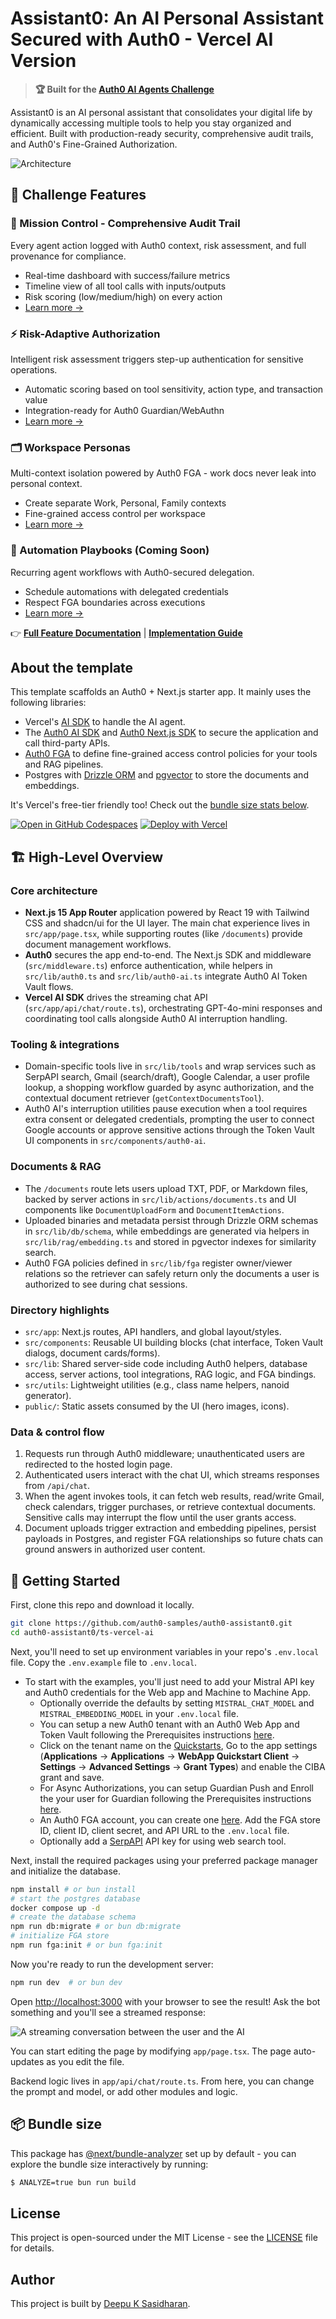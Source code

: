 # Assistant0: An AI Personal Assistant Secured with Auth0 - Vercel AI Version

> **🏆 Built for the [Auth0 AI Agents Challenge](https://dev.to/challenges/auth0-2025-10-08)**

Assistant0 is an AI personal assistant that consolidates your digital life by dynamically accessing multiple tools to help you stay organized and efficient. Built with production-ready security, comprehensive audit trails, and Auth0's Fine-Grained Authorization.

![Architecture](./public/images/arch-bg.png)

## 🎯 Challenge Features

### 🔐 Mission Control - Comprehensive Audit Trail
Every agent action logged with Auth0 context, risk assessment, and full provenance for compliance.
- Real-time dashboard with success/failure metrics
- Timeline view of all tool calls with inputs/outputs
- Risk scoring (low/medium/high) on every action
- [Learn more →](./AUTH0_CHALLENGE_FEATURES.md#mission-control)

### ⚡ Risk-Adaptive Authorization
Intelligent risk assessment triggers step-up authentication for sensitive operations.
- Automatic scoring based on tool sensitivity, action type, and transaction value
- Integration-ready for Auth0 Guardian/WebAuthn
- [Learn more →](./AUTH0_CHALLENGE_FEATURES.md#risk-adaptive-authorization)

### 🗂️ Workspace Personas
Multi-context isolation powered by Auth0 FGA - work docs never leak into personal context.
- Create separate Work, Personal, Family contexts
- Fine-grained access control per workspace
- [Learn more →](./AUTH0_CHALLENGE_FEATURES.md#workspace-personas)

### 🤖 Automation Playbooks (Coming Soon)
Recurring agent workflows with Auth0-secured delegation.
- Schedule automations with delegated credentials
- Respect FGA boundaries across executions
- [Learn more →](./AUTH0_CHALLENGE_FEATURES.md#automation-playbooks)

👉 **[Full Feature Documentation](./AUTH0_CHALLENGE_FEATURES.md)** | **[Implementation Guide](./CHALLENGE_IMPLEMENTATION_GUIDE.md)**

## About the template

This template scaffolds an Auth0 + Next.js starter app. It mainly uses the following libraries:

- Vercel's [AI SDK](https://github.com/vercel-labs/ai) to handle the AI agent.
- The [Auth0 AI SDK](https://github.com/auth0/auth0-ai-js) and [Auth0 Next.js SDK](https://github.com/auth0/nextjs-auth0) to secure the application and call third-party APIs.
- [Auth0 FGA](https://auth0.com/fine-grained-authorization) to define fine-grained access control policies for your tools and RAG pipelines.
- Postgres with [Drizzle ORM](https://orm.drizzle.team/) and [pgvector](https://github.com/pgvector/pgvector) to store the documents and embeddings.

It's Vercel's free-tier friendly too! Check out the [bundle size stats below](#-bundle-size).

[![Open in GitHub Codespaces](https://github.com/codespaces/badge.svg)](https://codespaces.new/auth0-samples/auth0-assistant0)
[![Deploy with Vercel](https://vercel.com/button)](https://vercel.com/new/clone?repository-url=https%3A%2F%2Fgithub.com%2Fauth0-samples%2Fauth0-assistant0)

## 🏗️ High-Level Overview

### Core architecture
- **Next.js 15 App Router** application powered by React 19 with Tailwind CSS and shadcn/ui for the UI layer. The main chat experience lives in `src/app/page.tsx`, while supporting routes (like `/documents`) provide document management workflows.
- **Auth0** secures the app end-to-end. The Next.js SDK and middleware (`src/middleware.ts`) enforce authentication, while helpers in `src/lib/auth0.ts` and `src/lib/auth0-ai.ts` integrate Auth0 AI Token Vault flows.
- **Vercel AI SDK** drives the streaming chat API (`src/app/api/chat/route.ts`), orchestrating GPT-4o-mini responses and coordinating tool calls alongside Auth0 AI interruption handling.

### Tooling & integrations
- Domain-specific tools live in `src/lib/tools` and wrap services such as SerpAPI search, Gmail (search/draft), Google Calendar, a user profile lookup, a shopping workflow guarded by async authorization, and the contextual document retriever (`getContextDocumentsTool`).
- Auth0 AI's interruption utilities pause execution when a tool requires extra consent or delegated credentials, prompting the user to connect Google accounts or approve sensitive actions through the Token Vault UI components in `src/components/auth0-ai`.

### Documents & RAG
- The `/documents` route lets users upload TXT, PDF, or Markdown files, backed by server actions in `src/lib/actions/documents.ts` and UI components like `DocumentUploadForm` and `DocumentItemActions`.
- Uploaded binaries and metadata persist through Drizzle ORM schemas in `src/lib/db/schema`, while embeddings are generated via helpers in `src/lib/rag/embedding.ts` and stored in pgvector indexes for similarity search.
- Auth0 FGA policies defined in `src/lib/fga` register owner/viewer relations so the retriever can safely return only the documents a user is authorized to see during chat sessions.

### Directory highlights
- `src/app`: Next.js routes, API handlers, and global layout/styles.
- `src/components`: Reusable UI building blocks (chat interface, Token Vault dialogs, document cards/forms).
- `src/lib`: Shared server-side code including Auth0 helpers, database access, server actions, tool integrations, RAG logic, and FGA bindings.
- `src/utils`: Lightweight utilities (e.g., class name helpers, nanoid generator).
- `public/`: Static assets consumed by the UI (hero images, icons).

### Data & control flow
1. Requests run through Auth0 middleware; unauthenticated users are redirected to the hosted login page.
2. Authenticated users interact with the chat UI, which streams responses from `/api/chat`.
3. When the agent invokes tools, it can fetch web results, read/write Gmail, check calendars, trigger purchases, or retrieve contextual documents. Sensitive calls may interrupt the flow until the user grants access.
4. Document uploads trigger extraction and embedding pipelines, persist payloads in Postgres, and register FGA relationships so future chats can ground answers in authorized user content.

## 🚀 Getting Started

First, clone this repo and download it locally.

```bash
git clone https://github.com/auth0-samples/auth0-assistant0.git
cd auth0-assistant0/ts-vercel-ai
```

Next, you'll need to set up environment variables in your repo's `.env.local` file. Copy the `.env.example` file to `.env.local`.

- To start with the examples, you'll just need to add your Mistral API key and Auth0 credentials for the Web app and Machine to Machine App.
  - Optionally override the defaults by setting `MISTRAL_CHAT_MODEL` and `MISTRAL_EMBEDDING_MODEL` in your `.env.local` file.
  - You can setup a new Auth0 tenant with an Auth0 Web App and Token Vault following the Prerequisites instructions [here](https://auth0.com/ai/docs/call-others-apis-on-users-behalf).
  - Click on the tenant name on the [Quickstarts](https://auth0.com/ai/docs/call-your-apis-on-users-behalf), Go to the app settings (**Applications** -> **Applications** -> **WebApp Quickstart Client** -> **Settings** -> **Advanced Settings** -> **Grant Types**) and enable the CIBA grant and save.
  - For Async Authorizations, you can setup Guardian Push and Enroll the your user for Guardian following the Prerequisites instructions [here](https://auth0.com/ai/docs/async-authorization).
  - An Auth0 FGA account, you can create one [here](https://dashboard.fga.dev). Add the FGA store ID, client ID, client secret, and API URL to the `.env.local` file.
  - Optionally add a [SerpAPI](https://serpapi.com/) API key for using web search tool.

Next, install the required packages using your preferred package manager and initialize the database.

```bash
npm install # or bun install
# start the postgres database
docker compose up -d
# create the database schema
npm run db:migrate # or bun db:migrate
# initialize FGA store
npm run fga:init # or bun fga:init
```

Now you're ready to run the development server:

```bash
npm run dev  # or bun dev
```

Open [http://localhost:3000](http://localhost:3000) with your browser to see the result! Ask the bot something and you'll see a streamed response:

![A streaming conversation between the user and the AI](/public/images/home-page.png)

You can start editing the page by modifying `app/page.tsx`. The page auto-updates as you edit the file.

Backend logic lives in `app/api/chat/route.ts`. From here, you can change the prompt and model, or add other modules and logic.

## 📦 Bundle size

This package has [@next/bundle-analyzer](https://www.npmjs.com/package/@next/bundle-analyzer) set up by default - you can explore the bundle size interactively by running:

```bash
$ ANALYZE=true bun run build
```

## License

This project is open-sourced under the MIT License - see the [LICENSE](LICENSE) file for details.

## Author

This project is built by [Deepu K Sasidharan](https://github.com/deepu105).
